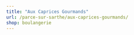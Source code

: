 ```yaml
---
title: "Aux Caprices Gourmands"
url: /parce-sur-sarthe/aux-caprices-gourmands/
shop: boulangerie
---
```

